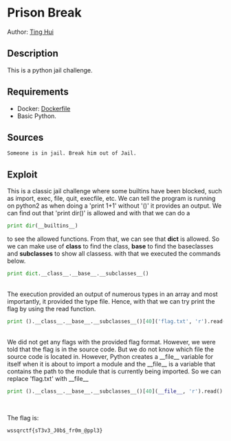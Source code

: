 # Prison Break

Author: [Ting Hui](https://github.com/ChanTingHui)

## Description

This is a python jail challenge.

## Requirements

- Docker: [Dockerfile](./Dockerfile)
- Basic Python.

## Sources

```
Someone is in jail. Break him out of Jail.
```

## Exploit
This is a classic jail challenge where some builtins have been blocked, such as import, exec, file, quit, execfile, etc. We can tell the program is running on python2 as when doing a 'print 1+1' without '()' it provides an output. We can find out that 'print dir()' is allowed and with that we can do a 
```python
print dir(__builtins__)
```

to see the allowed functions. From that, we can see that __dict__ is allowed. So we can make use of __class__ to find the class, __base__ to find the baseclasses and __subclasses__ to show all classess. with that we executed the commands below.
```python
print dict.__class__.__base__.__subclasses__()
```
</br>
The execution provided an output of numerous types in an array and most importantly, it provided the type file. Hence, with that we can try print the flag by using the read function.

```python
print ().__class__.__base__.__subclasses__()[40]('flag.txt', 'r').read()
```
</br>
We did not get any flags with the provided flag format. However, we were told that the flag is in the source code. But we do not know which file the source code is located in. However, Python creates a __file__ variable for itself when it is about to import a module and the __file__ is a variable that contains the path to the module that is currently being imported. So we can replace 'flag.txt' with __file__

```python
print ().__class__.__base__.__subclasses__()[40](__file__, 'r').read()
```

<br />

The flag is:

```
wssqrctf{sT3v3_J0b$_fr0m_@ppl3}
```
